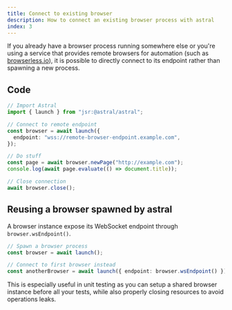 ```yaml
---
title: Connect to existing browser
description: How to connect an existing browser process with astral
index: 3
---
```


If you already have a browser process running somewhere else or you're using a
service that provides remote browsers for automation (such as
[browserless.io](https://www.browserless.io/)), it is possible to directly
connect to its endpoint rather than spawning a new process.

## Code

```ts
// Import Astral
import { launch } from "jsr:@astral/astral";

// Connect to remote endpoint
const browser = await launch({
  endpoint: "wss://remote-browser-endpoint.example.com",
});

// Do stuff
const page = await browser.newPage("http://example.com");
console.log(await page.evaluate(() => document.title));

// Close connection
await browser.close();
```

## Reusing a browser spawned by astral

A browser instance expose its WebSocket endpoint through `browser.wsEndpoint()`.

```ts
// Spawn a browser process
const browser = await launch();

// Connect to first browser instead
const anotherBrowser = await launch({ endpoint: browser.wsEndpoint() });
```

This is especially useful in unit testing as you can setup a shared browser
instance before all your tests, while also properly closing resources to avoid
operations leaks.
